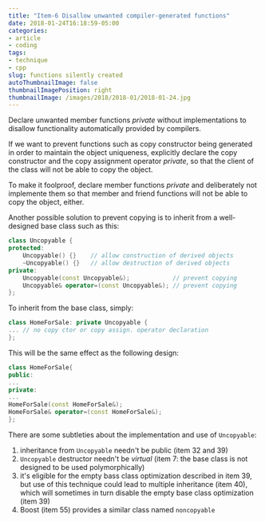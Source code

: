 ```yaml
---
title: "Item-6 Disallow unwanted compiler-generated functions"
date: 2018-01-24T16:18:59-05:00
categories:
- article
- coding
tags:
- technique
- cpp
slug: functions silently created
autoThumbnailImage: false
thumbnailImagePosition: right
thumbnailImage: /images/2018/2018-01/2018-01-24.jpg
---
```


Declare unwanted member functions _private_ without implementations to disallow functionality automatically provided by compilers.
<!--more-->

If we want to prevent functions such as copy constructor being generated in order to maintain the object uniqueness, explicitly declare the copy constructor and the copy assignment operator _private_, so that the client of the class will not be able to copy the object.

To make it foolproof, declare member functions _private_ and deliberately not implemente them so that member and friend functions will not be able to copy the object, either.

Another possible solution to prevent copying is to inherit from a well-designed base class such as this:

```cpp
class Uncopyable {
protected:
    Uncopyable() {}    // allow construction of derived objects
    ~Uncopyable() {}   // allow destruction of derived objects
private:
    Uncopyable(const Uncopyable&);            // prevent copying
    Uncopyable& operator=(const Uncopyable&); // prevent copying
};
```

To inherit from the base class, simply:

```cpp
class HomeForSale: private Uncopyable {
... // no copy ctor or copy assign. operator declaration
};
```

This will be the same effect as the following design:

```cpp
class HomeForSale{
public:
...
private:
...
HomeForSale(const HomeForSale&);
HomeForSale& operator=(const HomeForSale&);
};
```

There are some subtleties about the implementation and use of `Uncopyable`:  

1. inheritance from `Uncopyable` needn't be public (item 32 and 39)
2. `Uncopyable` destructor needn't be _virtual_ (item 7: the base class is not designed to be used polymorphically)
3. it's eligible for the empty bass class optimization described in item 39, but use of this technique could lead to multiple inheritance (item 40), which will sometimes in turn disable the empty base class optimization (item 39)
4. Boost (item 55) provides a similar class named `noncopyable`